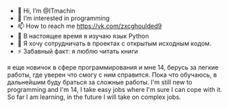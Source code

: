 - 👋 Hi, I’m @ITmachin
- 👀 I’m interested in programming
- 📫 How to reach me https://vk.com/zxcghoulded9
- 🌱 В настоящее время я изучаю язык Python
- 👯 Я хочу сотрудничать в проектах с открытым исходным кодом.
- ⚡ Забавный факт: я люблю читать книги


я еще новичок в сфере программирования и мне 14, берусь за легкие работы, где уверен что смогу с ним справится. Пока что обучаюсь, в дальнейшим буду браться за сложные работы.
I'm still new to programming and I'm 14, I take easy jobs where I'm sure I can cope with it. So far I am learning, in the future I will take on complex jobs.
